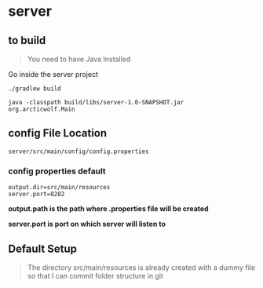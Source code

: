 # server

## to build

> You need to have Java Installed
>
Go inside the server project
```
./gradlew build
```

```shell
java -classpath build/libs/server-1.0-SNAPSHOT.jar  org.arcticwolf.Main
```

## config File Location
```shell
server/src/main/config/config.properties
```

### config properties default
```shell
output.dir=src/main/resources
server.port=8282
```
**output.path is the path where .properties file will be created**

**server.port is port on which server will listen to**

## Default Setup
> The directory src/main/resources is already created
> with a dummy file so that I can commit folder structure in git


